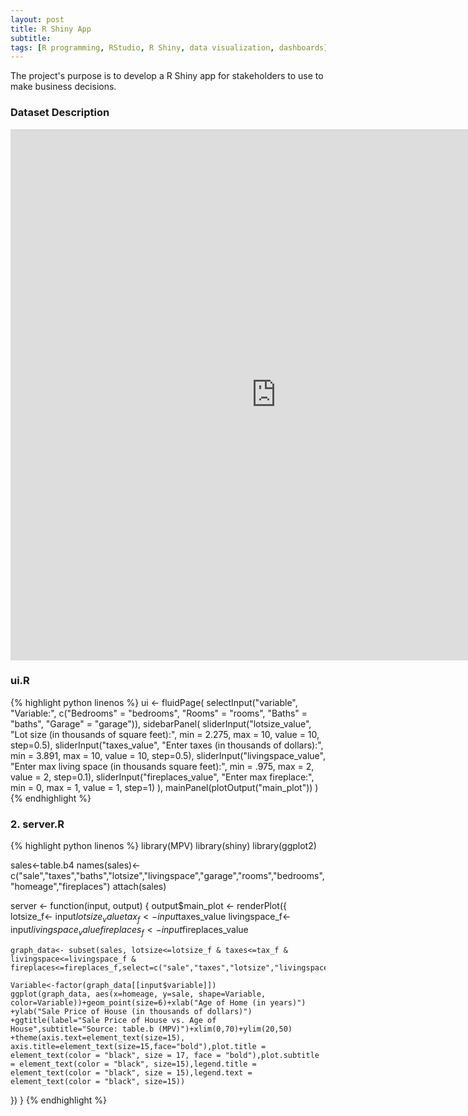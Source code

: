 ```yaml
---
layout: post
title: R Shiny App
subtitle:
tags: [R programming, RStudio, R Shiny, data visualization, dashboards]
---
```


The project's purpose is to develop a R Shiny app for stakeholders to use to make business decisions.

### Dataset Description

<div class="iframe_container">
  <iframe width="850" height="850" src="https://nguyeneva.shinyapps.io/enguyen/" frameborder="0" allowfullscreen></iframe>
</div>


### ui.R
{% highlight python linenos %}
ui <- fluidPage(
  selectInput("variable", "Variable:",
              c("Bedrooms" = "bedrooms",
                "Rooms" = "rooms",
                "Baths" = "baths",
                "Garage" = "garage")),
  sidebarPanel(
    sliderInput("lotsize_value", "Lot size (in thousands of square feet):",
                min = 2.275, max = 10,
                value = 10, step=0.5),
    sliderInput("taxes_value", "Enter taxes (in thousands of dollars):",
                min = 3.891, max = 10,
                value = 10, step=0.5),
    sliderInput("livingspace_value", "Enter max living space (in thousands square feet):",
                min = .975, max = 2,
                value = 2, step=0.1),
    sliderInput("fireplaces_value", "Enter  max fireplace:",
                min = 0, max = 1,
                value = 1, step=1)
  ),
  mainPanel(plotOutput("main_plot"))
)
{% endhighlight %}


### 2. server.R
{% highlight python linenos %}
library(MPV)
library(shiny)
library(ggplot2)

sales<-table.b4
names(sales)<-c("sale","taxes","baths","lotsize","livingspace","garage","rooms","bedrooms","homeage","fireplaces")
attach(sales)

server <- function(input, output) {
  output$main_plot <- renderPlot({
    lotsize_f<- input$lotsize_value
    tax_f<-input$taxes_value
    livingspace_f<- input$livingspace_value
    fireplaces_f<- input$fireplaces_value

    graph_data<- subset(sales, lotsize<=lotsize_f & taxes<=tax_f & livingspace<=livingspace_f & fireplaces<=fireplaces_f,select=c("sale","taxes","lotsize","livingspace","garage","rooms","bedrooms","homeage","fireplaces","baths"))

    Variable<-factor(graph_data[[input$variable]])
    ggplot(graph_data, aes(x=homeage, y=sale, shape=Variable, color=Variable))+geom_point(size=6)+xlab("Age of Home (in years)")
    +ylab("Sale Price of House (in thousands of dollars)")
    +ggtitle(label="Sale Price of House vs. Age of House",subtitle="Source: table.b (MPV)")+xlim(0,70)+ylim(20,50)
    +theme(axis.text=element_text(size=15), axis.title=element_text(size=15,face="bold"),plot.title = element_text(color = "black", size = 17, face = "bold"),plot.subtitle = element_text(color = "black", size=15),legend.title = element_text(color = "black", size = 15),legend.text = element_text(color = "black", size=15))
  })
}
{% endhighlight %}
